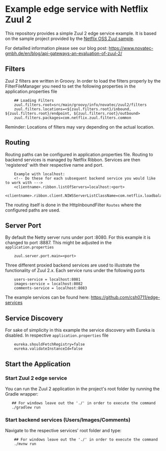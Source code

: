 # Example edge service with Netflix Zuul 2

This repository provides a simple Zuul 2 edge service example. It is based on the sample project provided by the [Netflix OSS Zuul sample](https://github.com/Netflix/zuul/tree/2.1/zuul-sample). 

For detailled information please see our blog post: https://www.novatec-gmbh.de/en/blog/api-gateways-an-evaluation-of-zuul-2/

## Filters

Zuul 2 filters are written in Groovy.
In order to load the filters properly by the FilterFileManager you need to set the following properties in 
the application.properties file

        ## Loading Filters
        zuul.filters.root=src/main/groovy/info/novatec/zuul2/filters
        zuul.filters.locations=<${zuul.filters.root}/inbound, ${zuul.filters.root}/endpoint, ${zuul.filters.root}/outbound>
        zuul.filters.packages=com.netflix.zuul.filters.common

Reminder: Locations of filters may vary depending on the actual location.

## Routing

Routing paths can be configured in application.properties file. Routing to backend services is 
managed by Netflix Ribbon. Services are then 'registered' with their respective name and port.

        Example with localhost:
        <!-- Do these for each subsequent backend service you would like to work with --->
        <clientname>.ribbon.listOfServers=localhost:<port>
        <clientname>.ribbon.client.NIWSServerListClassName=com.netflix.loadbalancer.ConfigurationBasedServerList

The routing itself is done in the HttpInboundFilter `Routes` where the configured paths are used.   
   
## Server Port

By default the Netty server runs under port :8080. For this example it is changed to port :8887.
This might be adjusted in the `application.properties`

        zuul.server.port.main=<port>
        
 
Three different proxied backend services are used to illustrate the functionality of Zuul 2.x.
Each service runs under the following ports

        users-service = localhost:8081
        images-service = localhost:8082
        comments-service = localhost:8083
        
The example services can be found here: https://github.com/csh0711/edge-services
        

## Service Discovery 

For sake of simplicity in this example the service discovery with Eureka is disabled. In respective
`application.properties` file 

        eureka.shouldFetchRegistry=false
        eureka.validateInstanceId=false

## Start the Application

### Start Zuul 2 edge service

You can run the Zuul 2 application in the project's root folder by running the Gradle wrapper:

       ## For windows leave out the './' in order to execute the command
       ./gradlew run
        

### Start backend services (Users/Images/Comments)

Navigate to the respective services' root folder and type:

        ## For windows leave out the './' in order to execute the command
        ./mvnw run
        
 
